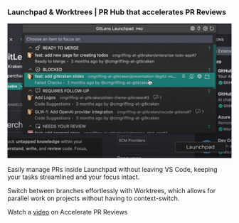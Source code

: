 ### Launchpad & Worktrees | PR Hub that accelerates PR Reviews

<a href="https://help.gitkraken.com/gitlens/gitlens-home/#accelerate-pr-reviews" title="Watch the Accelerate PR reviews tutorial video">
  <img src="./thumbnails/launchpad.jpg" alt="Image"/>
</a>

Easily manage PRs inside Launchpad without leaving VS Code, keeping your tasks streamlined and your focus intact.

Switch between branches effortlessly with Worktrees, which allows for parallel work on projects without having to context-switch.

Watch a [video](https://help.gitkraken.com/gitlens/gitlens-home/#accelerate-pr-reviews) on Accelerate PR Reviews
